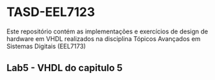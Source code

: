 # TASD-EEL7123
Este repositório contém as implementações e exercícios de design de hardware em VHDL realizados na disciplina Tópicos Avançados em Sistemas Digitais (EEL7173)


## Lab5 - VHDL do capitulo 5
